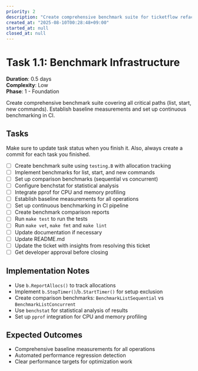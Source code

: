 ```yaml
---
priority: 2
description: "Create comprehensive benchmark suite for ticketflow refactoring"
created_at: "2025-08-10T00:28:48+09:00"
started_at: null
closed_at: null
---
```


# Task 1.1: Benchmark Infrastructure

**Duration**: 0.5 days  
**Complexity**: Low  
**Phase**: 1 - Foundation

Create comprehensive benchmark suite covering all critical paths (list, start, new commands). Establish baseline measurements and set up continuous benchmarking in CI.

## Tasks
Make sure to update task status when you finish it. Also, always create a commit for each task you finished.

- [ ] Create benchmark suite using `testing.B` with allocation tracking
- [ ] Implement benchmarks for list, start, and new commands
- [ ] Set up comparison benchmarks (sequential vs concurrent)
- [ ] Configure benchstat for statistical analysis
- [ ] Integrate pprof for CPU and memory profiling
- [ ] Establish baseline measurements for all operations
- [ ] Set up continuous benchmarking in CI pipeline
- [ ] Create benchmark comparison reports
- [ ] Run `make test` to run the tests
- [ ] Run `make vet`, `make fmt` and `make lint`
- [ ] Update documentation if necessary
- [ ] Update README.md
- [ ] Update the ticket with insights from resolving this ticket
- [ ] Get developer approval before closing

## Implementation Notes

- Use `b.ReportAllocs()` to track allocations
- Implement `b.StopTimer()`/`b.StartTimer()` for setup exclusion
- Create comparison benchmarks: `BenchmarkListSequential` vs `BenchmarkListConcurrent`
- Use `benchstat` for statistical analysis of results
- Set up `pprof` integration for CPU and memory profiling

## Expected Outcomes

- Comprehensive baseline measurements for all operations
- Automated performance regression detection
- Clear performance targets for optimization work
